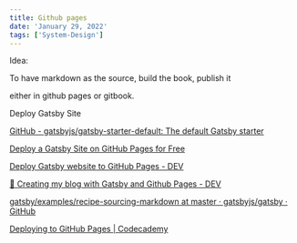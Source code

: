```yaml
---
title: Github pages
date: 'January 29, 2022'
tags: ['System-Design']
---
```



Idea:

To have markdown as the source, build the book, publish it

either in github pages or gitbook.


Deploy Gatsby Site

[GitHub - gatsbyjs/gatsby-starter-default: The default Gatsby starter](https://github.com/gatsbyjs/gatsby-starter-default)

[Deploy a Gatsby Site on GitHub Pages for Free](https://blog.bitsrc.io/deploy-a-gatsby-site-on-github-pages-for-free-f18853c1b7a9)

[Deploy Gatsby website to GitHub Pages - DEV](https://dev.to/rahuldkjain/create-deploy-gatsby-blog-on-github-pages-in-minutes-3g8e)

[🎉 Creating my blog with Gatsby and Github Pages - DEV](https://dev.to/codesandtags/creating-my-blog-with-gatsby-and-github-pages-542i)

[gatsby/examples/recipe-sourcing-markdown at master · gatsbyjs/gatsby · GitHub](https://github.com/gatsbyjs/gatsby/tree/master/examples/recipe-sourcing-markdown)

[Deploying to GitHub Pages | Codecademy](https://www.codecademy.com/articles/f1-u3-github-pages)

